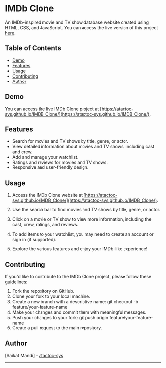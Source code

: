 # IMDb Clone

An IMDb-inspired movie and TV show database website created using HTML, CSS, and JavaScript. You can access the live version of this project [here](https://atactoc-sys.github.io/IMDB_Clone/).

## Table of Contents

- [Demo](#demo)
- [Features](#features)
- [Usage](#usage)
- [Contributing](#contributing)
- [Author](#author)

## Demo

You can access the live IMDb Clone project at [https://atactoc-sys.github.io/IMDB_Clone/](https://atactoc-sys.github.io/IMDB_Clone/).

## Features

- Search for movies and TV shows by title, genre, or actor.
- View detailed information about movies and TV shows, including cast and crew.
- Add and manage your watchlist.
- Ratings and reviews for movies and TV shows.
- Responsive and user-friendly design.

## Usage

1. Access the IMDb Clone website at [https://atactoc-sys.github.io/IMDB_Clone/](https://atactoc-sys.github.io/IMDB_Clone/).

2. Use the search bar to find movies and TV shows by title, genre, or actor.

3. Click on a movie or TV show to view more information, including the cast, crew, ratings, and reviews.

4. To add items to your watchlist, you may need to create an account or sign in (if supported).

5. Explore the various features and enjoy your IMDb-like experience!

## Contributing

If you'd like to contribute to the IMDb Clone project, please follow these guidelines:

1. Fork the repository on GitHub.
2. Clone your fork to your local machine.
3. Create a new branch with a descriptive name:
git checkout -b feature/your-feature-name
4. Make your changes and commit them with meaningful messages.
5. Push your changes to your fork:
git push origin feature/your-feature-name
6. Create a pull request to the main repository.



## Author

[Saikat Mandi] - [atactoc-sys](https://github.com/atactoc-sys/)

---

